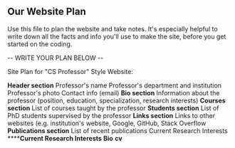 ## Our Website Plan

Use this file to plan the website and take notes. It's especially helpful to write down all the facts and info you'll use to make the site, before you get started on the coding.

--  WRITE YOUR PLAN BELOW --

Site Plan for "CS Professor" Style Website:

**Header section**
Professor's name
Professor's department and institution
Professor's photo
Contact info (email)
**Bio section**
Information about the professor (position, education, specialization, research interests)
**Courses section**
List of courses taught by the professor
**Students section**
List of PhD students supervised by the professor
**Links section**
Links to other websites (e.g. institution's website, Google, GitHub, Stack Overflow
**Publications section**
List of recent publications
Current Research Interests
******Current Research Interests**
**Bio**
**cv**